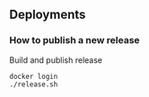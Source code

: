 ## Deployments

### How to publish a new release

Build and publish release

```
docker login
./release.sh
```
